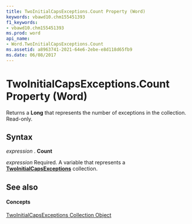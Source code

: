```yaml
---
title: TwoInitialCapsExceptions.Count Property (Word)
keywords: vbawd10.chm155451393
f1_keywords:
- vbawd10.chm155451393
ms.prod: word
api_name:
- Word.TwoInitialCapsExceptions.Count
ms.assetid: a8963741-2021-64e6-2ebe-e8d118d65fb9
ms.date: 06/08/2017
---
```



# TwoInitialCapsExceptions.Count Property (Word)

Returns a  **Long** that represents the number of exceptions in the collection. Read-only.


## Syntax

 _expression_ . **Count**

 _expression_ Required. A variable that represents a **[TwoInitialCapsExceptions](twoinitialcapsexceptions-object-word.md)** collection.


## See also


#### Concepts


[TwoInitialCapsExceptions Collection Object](twoinitialcapsexceptions-object-word.md)

